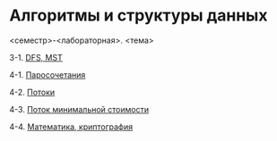 # Алгоритмы и структуры данных

<семестр>-<лабораторная>. <тема>

3-1. [DFS, MST](sem3-lab1)

4-1. [Паросочетания](sem4-lab1)

4-2. [Потоки](sem4-lab2)

4-3. [Поток минимальной стоимости](sem4-lab3)

4-4. [Математика, криптография](sem4-lab4)
